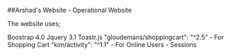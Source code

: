 ##Arshad's Website - Operational Website

The website uses;

Boostrap 4.0 
Jquery 3.1 
Toastr.js
"gloudemans/shoppingcart": "^2.5" - For Shopping Cart
"kim/activity": "^1.1" - For Online Users - Sessions